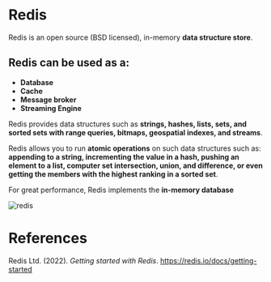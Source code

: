 # Redis 

Redis is an open source (BSD licensed), in-memory **data structure store**. 

## Redis can be used as a: 
- **Database** 
- **Cache** 
- **Message broker** 
- **Streaming Engine** 

Redis provides data structures such as **strings, hashes, lists, sets, and sorted sets with range queries, bitmaps, geospatial indexes, and streams**. 

Redis allows you to run **atomic operations** on such data structures such as: **appending to a string, incrementing the value in a hash, pushing an element to a list, computer set intersection, union, and difference, or even getting the members with the highest ranking in a sorted set**. 

For great performance, Redis implements the **in-memory database** 

![redis](https://user-images.githubusercontent.com/109105989/200141734-99913bb4-c577-4f99-b70e-241b22c895b7.png)



# References 
Redis Ltd. (2022). *Getting started with Redis*. <https://redis.io/docs/getting-started>
